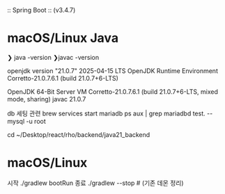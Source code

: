  :: Spring Boot ::                (v3.4.7)

# macOS/Linux Java
❯ java -version
❯javac -version

openjdk version "21.0.7" 2025-04-15 LTS
OpenJDK Runtime Environment Corretto-21.0.7.6.1 (build 21.0.7+6-LTS)

OpenJDK 64-Bit Server VM Corretto-21.0.7.6.1 (build 21.0.7+6-LTS, mixed mode, sharing)
javac 21.0.7


db 세팅 관련
brew services start mariadb
ps aux | grep mariadbd
test. -- mysql -u root


cd ~/Desktop/react/rho/backend/java21_backend

# macOS/Linux
시작
./gradlew bootRun
종료
./gradlew --stop      # (기존 데몬 정리)


